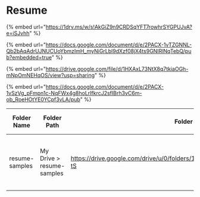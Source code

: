 # Resume

{% embed url="https://1drv.ms/w/s!AkGiZ9n9CRDSqYFT7rowhrSYGPUJvA?e=iSJvhh" %}

{% embed url="https://docs.google.com/document/d/e/2PACX-1vTZGNNL-Qb2bAqAdrUJNUCUoYbmzImH_myNiGrLbl9dXzf08jX4ts9GNIRlNqTebQ/pub?embedded=true" %}

{% embed url="https://drive.google.com/file/d/1HXAxL73NtX8q7tkiaOGh-mNpOmNEHqOS/view?usp=sharing" %}

{% embed url="https://docs.google.com/document/d/e/2PACX-1vSzVg_pFmpn1c-NqFWx4g8hoLrIfkrcJ2sfIBrh3vC6m-ob_RoeHOtYE0YCpf3vLA/pub" %}

| Folder Name    | Folder Path               | Folder Link                                                                   | File name        | File Link                                                                                                                                                                                                        |                                                      Description                                                      | Thumbnail                                                                                                                | Download Link                                                                     | Last modifying user   | Last Modified At             | Preview Link                                                                  | File Size | Created At                   | File Type                                                               | File Extension | Share Status | Commenters | Owner                 | PDF Link | CSV Link | Zip Link | DOCX Link |
| -------------- | ------------------------- | ----------------------------------------------------------------------------- | ---------------- | ---------------------------------------------------------------------------------------------------------------------------------------------------------------------------------------------------------------- | :-------------------------------------------------------------------------------------------------------------------: | ------------------------------------------------------------------------------------------------------------------------ | --------------------------------------------------------------------------------- | --------------------- | ---------------------------- | ----------------------------------------------------------------------------- | --------- | ---------------------------- | ----------------------------------------------------------------------- | -------------- | ------------ | ---------- | --------------------- | -------- | -------- | -------- | --------- |
| resume-samples | My Drive > resume-samples | https://drive.google.com/drive/u/0/folders/1\_iGueMWqvXFC0OpRIgOo0HDKoPhWj-tS | Bryan Guner.docx | [https://drive.google.com/file/d/1coQnfr9bx07DvWOahA2Lk87S58HQ7Aex/edit](https://docs.google.com/document/d/1coQnfr9bx07DvWOahA2Lk87S58HQ7Aex/edit?usp=sharing\&ouid=107275256079777575087\&rtpof=true\&sd=true) | <mark style="background-color:red;">`IDEs: VSCode, Visual Studio, Atom, Code Blocks, Sublime Text 3, Brackets`</mark> | https://lh3.googleusercontent.com/demV14ZQ\_D8ifGuWwslvXFlr9rFvQJaRMJnqAJWQuEbePzz6riWCy7QLT7eaKjj1HOCkNw9SFr\_--6I=s220 | https://drive.google.com/uc?id=1coQnfr9bx07DvWOahA2Lk87S58HQ7Aex\&export=download | bryan.guner@gmail.com | October 21, 2021, 9:49:54 PM | https://drive.google.com/uc?id=1coQnfr9bx07DvWOahA2Lk87S58HQ7Aex\&export=view | 17.05 KB  | October 21, 2021, 9:50:39 PM | application/vnd.openxmlformats-officedocument.wordprocessingml.document | docx           | Private      | N/A        | bryan.guner@gmail.com |          |          |          |           |
